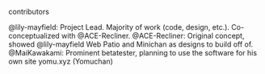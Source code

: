 contributors

@lily-mayfield: Project Lead. Majority of work (code, design, etc.). Co-conceptualized with @ACE-Recliner.
@ACE-Recliner: Original concept, showed @lily-mayfield Web Patio and Minichan as designs to build off of.
@MaiKawakami: Prominent betatester, planning to use the software for his own site yomu.xyz (Yomuchan)
